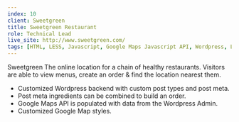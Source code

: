 ```yaml
---
index: 10
client: Sweetgreen
title: Sweetgreen Restaurant
role: Technical Lead
live_site: http://www.sweetgreen.com/
tags: [HTML, LESS, Javascript, Google Maps Javascript API, Wordpress, Linux, Apache, MySQL, PHP]
---
```

Sweetgreen
The online location for a chain of healthy restaurants. Visitors are able to view menus, create an order & find the location nearest them.

* Customized Wordpress backend with custom post types and post meta.
* Post meta ingredients can be combined to build an order.
* Google Maps API is populated with data from the Wordpress Admin.
* Customized Google Map styles.


